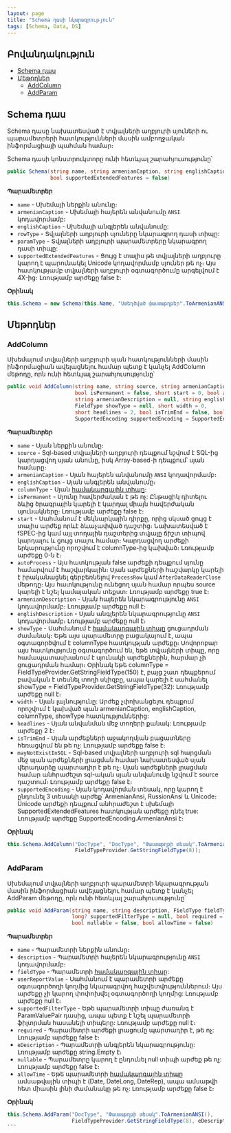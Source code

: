 ```yaml
---
layout: page
title: "Schema դասի նկարագրություն"
tags: [Schema, Data, DS]
---
```


## Բովանդակություն

- [Schema դաս](#schema-դաս)
- [Մեթոդներ](#մեթոդներ)
  - [AddColumn](#addcolumn)
  - [AddParam](#addparam)

## Schema դաս

Schema դասը նախատեսված է տվյալների աղբյուրի սյուների ու պարամետրերի հատկությունների մասին ամբողջական ինֆորմացիայի պահման համար։

Schema դասի կոնստրուկտորը ունի հետևյալ շարահյուսությունը՝

```c#
public Schema(string name, string armenianCaption, string englishCaption, Type rowType, Type paramType,
              bool supportedExtendedFeatures = false)
```

**Պարամետրեր**

* `name` - Սխեմայի ներքին անունը։
* `armenianCaption` - Սխեմայի հայերեն անվանումը `ANSI` կոդավորմամբ:
* `englishCaption` - Սխեմայի անգլերեն անվանումը:
* `rowType` - Տվյալների աղբյուրի սյուները նկարագրող դասի տիպը:
* `paramType` - Տվյալների աղբյուրի պարամետրերը նկարագրող դասի տիպը:
* `supportedExtendedFeatures` - Ցույց է տալիս թե տվյալների աղբյուրը կարող է պարունակել Unicode կոդավորմամբ սյուներ թե ոչ։ 
                                Այս հատկությամբ տվյալների աղբյուրի օգտագործումը արգելվում է 4X-ից։ Լռությամբ արժեքը false է։

**Օրինակ**

```c#
this.Schema = new Schema(this.Name, "Ստեղծված փաստաթղթեր".ToArmenianANSI(), "Created docs", typeof(DataRow), typeof(Param));
```

## Մեթոդներ

### AddColumn

Սխեմայում տվյալների աղբյուրի սյան հատկությունների մասին ինֆորմացիան ավելացնելու համար պետք է կանչել AddColumn մեթոդը, որն ունի հետևյալ շարահյուսությունը՝

```c#
public void AddColumn(string name, string source, string armenianCaption, string englishCaption, FieldType columnType,
                      bool isPermanent = false, short start = 0, bool autoProcess = true,
                      string armenianDescription = null, string englishDescription = null,
                      FieldType showType = null, short width = 0,
                      short headlines = 2, bool isTrimEnd = false, bool mayNotExistInSQL = false,
                      SupportedEncoding supportedEncoding = SupportedEncoding.ArmenianAnsi)
```

**Պարամետրեր**

* `name` - Սյան ներքին անունը։
* `source` - Sql-based տվյալների աղբյուրի դեպքում նշվում է SQL-ից կարդացվող սյան անունը, իսկ Array-based-ի դեպքում՝ սյան համարը։
* `armenianCaption` - Սյան հայերեն անվանումը `ANSI` կոդավորմամբ։
* `englishCaption` - Սյան անգլերեն անվանումը։
* `columnType` - Սյան [համակարգային տիպը](../../system_types.md)։
* `isPermanent` - Սյունը հավերժական է թե ոչ: 
                  Ընթացիկ դիտելու ձևից ծրագրային կարելի է կարդալ միայն հավերժական սյունակները։ Լռությամբ արժեքը false է։
* `start` - Սահմանում է մեկնարկային դիրքը, որից սկսած ցույց է տալիս արժեք որևէ ձևաչափված դաշտից։ 
            Նախատեսված է fSPEC-ից կամ այլ տողային դաշտերից տվյալը ճիշտ տիպով կարդալու և ցույց տալու համար։ 
            Կարդացվող արժեքի երկարությունը որոշվում է columnType-ից կախված։ Լռությամբ արժեքը 0-ն է։
* `autoProcess` - Այս հատկության false արժեքի դեպքում սյունը համարվում է հաշվարկային։ 
                  Սյան արժեքների հաշվարկը կարելի է իրականացնել գերբեռնելով `ProcessRow` կամ `AfterDataReaderClose` մեթոդը։ 
                  Այս հատկությունը ունեցող սյան համար որպես source կարելի է նշել կամայական տեքստ։
                  Լռությամբ արժեքը true է։
* `armenianDescription` - Սյան հայերեն նկարագրությունը `ANSI` կոդավորմամբ։ Լռությամբ արժեքը null է։
* `englishDescription` - Սյան անգլերեն նկարագրությունը `ANSI` կոդավորմամբ։ Լռությամբ արժեքը null է։
* `showType` - Սահմանում է [համակարգային տիպը](../../system_types.md) ցուցադրման ժամանակ։ 
               Եթե այս պարամետրը բացակայում է, ապա օգտագործվում է columnType հատկության արժեքը։ 
               Սովորոբար այս հատկությունը օգտագործում են, եթե տվյալների տիպը, որը համապատասխանում է սյունակի արժեքներին, հարմար չի ցուցադրման համար։
               Օրինակ եթե columnType = FieldTypeProvider.GetStringFieldType(150) է, բայց շատ դեպքերում բավական է տեսնել տողի սկիզբը, ապա կարելի է սահմանել showType = FieldTypeProvider.GetStringFieldType(32):
               Լռությամբ արժեքը null է։
* `width` - Սյան լայնությունը: Արժեք չփոխանցելու դեպքում որոշվում է կախված սյան armenianCaption, englishCaption, columnType, showType       հատկություններից:
* `headlines` - Սյան անվանման մեջ տողերի քանակ: Լռությամբ արժեքը 2 է։
* `isTrimEnd` - Սյան արժեքների աջակողմյան բացատները հեռացվում են թե ոչ: Լռությամբ արժեքը false է։
* `mayNotExistInSQL` - Sql-based տվյալների աղբյուրի sql հարցման մեջ սյան արժեքների լրացման համար նախատեսված սյան վերադարձը պարտադիր է թե ոչ։ 
                       Սյան արժեքների լրացման համար անհրաժեշտ sql-ական սյան անվանումը նշվում է source դաշտում։
                       Լռությամբ արժեքը false է։
* `supportedEncoding` - Սյան կոդավորման տեսակ, որը կարող է ընդունել 3 տեսակի արժեք՝ ArmenianAnsi, RussionAnsi և Unicode։  
                        Unicode արժեքի դեպքում անհրաժեշտ է սխեմայի SupportedExtendedFeatures հատկության արժեքը դնել true:
                        Լռությամբ արժեքը SupportedEncoding.ArmenianAnsi է։
                        
**Օրինակ**

```c#
this.Schema.AddColumn("DocType", "DocType", "Փաստաթղթի տեսակ".ToArmenianANSI(), "Document's type",
                      FieldTypeProvider.GetStringFieldType(8));
```

### AddParam

Սխեմայում տվյալների աղբյուրի պարամետրի նկարագրության մասին ինֆորմացիան ավելացնելու համար պետք է կանչել AddParam մեթոդը, որն ունի հետևյալ շարահյուսությունը՝

```c#
public void AddParam(string name, string description, FieldType fieldType, string userReportValue = null, 
                     long? supportedFilterType = null, bool required = false, string eDescription = "",
                     bool nullable = false, bool allowTime = false)
```

**Պարամետրեր**

* `name` - Պարամետրի ներքին անունը։
* `description` - Պարամետրի հայերեն նկարագրությունը `ANSI` կոդավորմամբ։
* `fieldType` - Պարամետրի [համակարգային տիպը](../../system_types.md):
* `userReportValue` - Սահմանում է պարամետրի արժեքը օգտագործողի կողմից նկարագրվող հաշվետվություններում։ 
                      Այս արժեքը չի կարող փոփոխվել օգտագործողի կողմից: Լռությամբ արժեքը null է։
* `supportedFilterType` - Եթե պարամետրի տիպը ժառանգ է  ParamValuePair<T> դասից, ապա պետք է նշել պարամետրի ֆիլտրման հասանելի  տիպերը: 
                          Լռությամբ արժեքը null է։
* `required` - Պարամետրի արժեքի լրացումը պարտադիր է, թե ոչ: Լռությամբ արժեքը false է։
* `eDescription` - Պարամետրի անգլերեն նկարագրությունը: Լռությամբ արժեքը string.Empty է։
* `nullable` - Պարամետրը կարող է ընդունել null տիպի արժեք թե ոչ: Լռությամբ արժեքը false է։
* `allowTime` - Եթե պարամետրի [համակարգային տիպը](../../system_types.md) ամսաթվային տիպի է (Date, DateLong, DateRep), ապա ամսաթվի հետ միասին լինի ժամանակը թե ոչ: Լռությամբ արժեքը false է։
                
**Օրինակ**

```c#
this.Schema.AddParam("DocType", "Փաստաթղթի տեսակ".ToArmenianANSI(),                         
                     FieldTypeProvider.GetStringFieldType(8), eDescription: "Document's type");
``՝
